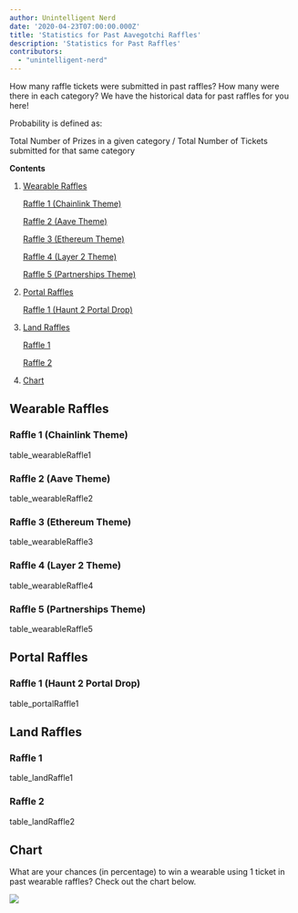 ```yaml
---
author: Unintelligent Nerd
date: '2020-04-23T07:00:00.000Z'
title: 'Statistics for Past Aavegotchi Raffles'
description: 'Statistics for Past Raffles'
contributors:
  - "unintelligent-nerd"
---
```


How many raffle tickets were submitted in past raffles? How many were there in each category? We have the historical data for past raffles for you here!

Probability is defined as:

Total Number of Prizes in a given category / Total Number of Tickets submitted for that same category

<div class="contentsBox">

**Contents**

<ol>
<li><a href=#wearable-raffles>Wearable Raffles</a></li>
<p><a href=#raffle-1--chainlink-theme->Raffle 1 (Chainlink Theme)</a></p>
<p><a href=#raffle-2--aave-theme->Raffle 2 (Aave Theme)</a></p>
<p><a href=#raffle-3--ethereum-theme->Raffle 3 (Ethereum Theme)</a></p>
<p><a href=#raffle-4--layer-2-theme->Raffle 4 (Layer 2 Theme)</a></p>
<p><a href=#raffle-5--partnerships-theme->Raffle 5 (Partnerships Theme)</a></p>
<li><a href=#portal-raffles>Portal Raffles</a></li>
<p><a href=#raffle-1--haunt-2-portal-drop->Raffle 1 (Haunt 2 Portal Drop)</a></p>
<li><a href=#land-raffles>Land Raffles</a></li>
<p><a href=#raffle-1>Raffle 1</a></p>
<p><a href=#raffle-2>Raffle 2</a></p>
<li><a href=#chart>Chart</a></li>
</ol>

</div>

## Wearable Raffles

### Raffle 1 (Chainlink Theme)
table_wearableRaffle1

### Raffle 2 (Aave Theme)
table_wearableRaffle2

### Raffle 3 (Ethereum Theme)
table_wearableRaffle3

### Raffle 4 (Layer 2 Theme)
table_wearableRaffle4

### Raffle 5 (Partnerships Theme)
table_wearableRaffle5

## Portal Raffles

### Raffle 1 (Haunt 2 Portal Drop)
table_portalRaffle1

## Land Raffles

### Raffle 1
table_landRaffle1

### Raffle 2
table_landRaffle2

## Chart

What are your chances (in percentage) to win a wearable using 1 ticket in past wearable raffles? Check out the chart below.

<img src="/raffles-stats/raffle-stats-chart.png" />